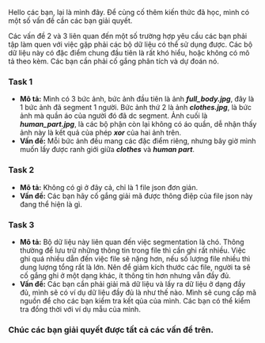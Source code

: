 Hello các bạn, lại là mình đây. Để củng cố thêm kiến thức đã học, mình có một số vấn đề cần các bạn giải quyết. 

Các vấn đề 2 và 3 liên quan đến một số trường hợp yêu cầu các bạn phải tập làm quen với việc gặp phải các bộ dữ liệu có thể sử dụng được. Các bộ dữ liệu này có đặc điểm chung đầu tiên là rất khó hiểu, hoặc không có mô tả theo kèm. Các bạn cần phải cố gắng phân tích và dự đoán nó. 

### Task 1
* **Mô tả:** Mình có 3 bức ảnh, bức ảnh đầu tiên là ảnh ***full_body.jpg***, đây là 1 bức ảnh đã segment 1 người. Bức ảnh thứ 2 là ảnh ***clothes.jpg***, là bức ảnh mà quần áo của người đó đã dc segment. Ảnh cuối là ***human_part.jpg***, là các bộ phận còn lại không có áo quần, dễ nhận thấy ảnh này là kết quả của phép ***xor*** của hai ảnh trên. 
* **Vấn đề:** Mỗi bức ảnh đều mang các đặc điểm riêng, nhưng bây giờ mình muốn lấy được ranh giới giữa ***clothes*** và ***human part***.
### Task 2
* **Mô tả:** Không có gì ở đây cả, chỉ là 1 file json đơn giản.
* **Vấn đề:** Các bạn hãy cố gắng giải mã được thông điệp của file json này đang thể hiện là gì.

### Task 3
* **Mô tả:** Bộ dữ liệu này liên quan đến việc segmentation là chó. Thông thường để lưu trữ những thông tin trong file thì cần ghi rất nhiều. Việc ghi quá nhiều dẫn đến việc file sẽ nặng hơn, nếu số lượng file nhiều thì dung lượng tổng rất là lớn. Nên để giảm kích thước các file, người ta sẽ cố gắng ghi ở một dạng khác, ít thông tin hơn nhưng vẫn đầy đủ. 
* **Vấn đề:** Các bạn cần phải giải mã dữ liệu và lấy ra dữ liệu ở dạng đầy đủ, mình sẽ có ví dụ dữ liệu đầy đủ là như thế nào. Mình sẽ cung cấp mã nguồn để cho các bạn kiểm tra kết qủa của mình. Các bạn có thể kiểm tra đồng thời với ví dụ mẫu của mình.

### Chúc các bạn giải quyết được tất cả các vấn đề trên.


 